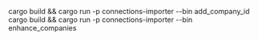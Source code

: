 cargo build && cargo run -p connections-importer --bin add_company_id
cargo build && cargo run -p connections-importer --bin enhance_companies
